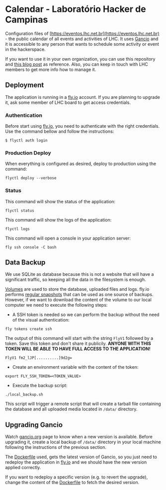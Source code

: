 # Calendar - Laboratório Hacker de Campinas

Configuration files of [https://eventos.lhc.net.br](https://eventos.lhc.net.br) - the
public calendar of all events and activities of LHC. It uses [Gancio](https://gancio.org/)
and it is accessible to any person that wants to schedule some activity or event in the
hackerspace.

If you want to use it in your own organization, you can use this repository and
[this blog post](https://rennerocha.com/posts/configuring-self-hosted-calendar-for-small-community/)
as reference. Also, you can keep in touch with LHC members to get more info how to manage it.

## Deployment

The application is running in a [fly.io](https://fly.io/) account. If you are planning to upgrade it,
ask some member of LHC board to get access credentials.

### Authentication

Before start using [fly.io](https://fly.io/), you need to authenticate with the right credentials. Use
the command bellow and follow the instructions:

```
$ flyctl auth login
```

### Production Deploy

When everything is configured as desired, deploy to production using the command:

```
flyctl deploy --verbose
```

### Status

This command will show the status of the application:

```
flyctl status
```

This command will show the logs of the application:

```
flyctl logs
```

This command will open a console in your application server:

```
fly ssh console -C bash
```

## Data Backup

We use SQLite as database because this is not a website that will have a
significant traffic, so keeping all the data in the filesystem is enough.

[Volumes](https://fly.io/docs/reference/volumes/) are used to store
the database, uploaded files and logs. fly.io performs [regular snapshots](https://fly.io/docs/flyctl/volumes-snapshots/) 
that can be used as one source of backups. However, if we want to download the content of the volume to our local 
computer we need to execute the following steps:

- A SSH token is needed so we can perform the backup without the need of the visual authentication:

```
fly tokens create ssh
```

The output of this command will start with the string `FlyV1` followed by a token. Save this token and don't share it
publicily. **ANYONE WITH THIS TOKEN WILL BE ABLE TO HAVE FULL ACCESS TO THE APPLICATION!**

```
FlyV1 fm2_lJP[..........]9d2g=
```

- Create an environment variable with the content of the token:

```
export FLY_SSH_TOKEN=<TOKEN_VALUE>
```

- Execute the backup script:

```
./local_backup.sh
```

This script will trigger a remote script that will create a tarball file containing the database and all uploaded
media located in `/data/` directory.

## Upgrading Gancio

Watch [gancio.org](https://gancio.org/changelog) page to know when a new version is available. Before
upgrading it, create a local backup of `/data/` directory in your local machine following the instructions
of the previous section.

The [Dockerfile](https://github.com/lhc/eventos.lhc.net.br/blob/main/Dockerfile#L7) used, gets the latest version
of Gancio, so you just need to redeploy the application in [fly.io](https://fly.io/) and we should have the
new version applied correctly.

If you want to redeploy a specific version (e.g. to revert the upgrade), change the content of the
[Dockerfile](https://github.com/lhc/eventos.lhc.net.br/blob/main/Dockerfile#L7) to fetch the desired
version.
